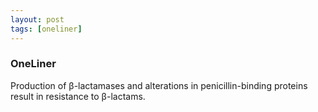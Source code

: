 ```yaml
---
layout: post
tags: [oneliner]
---
```



### OneLiner

Production of β-lactamases and alterations in penicillin-binding proteins result in resistance to β-lactams.
